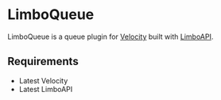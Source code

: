 # LimboQueue

LimboQueue is a queue plugin for [Velocity](https://velocitypowered.com) built with [LimboAPI](https://github.com/elytrium/limboapi).

## Requirements
<ul>
	<li>Latest Velocity</li>
	<li>Latest LimboAPI</li>
</ul>
